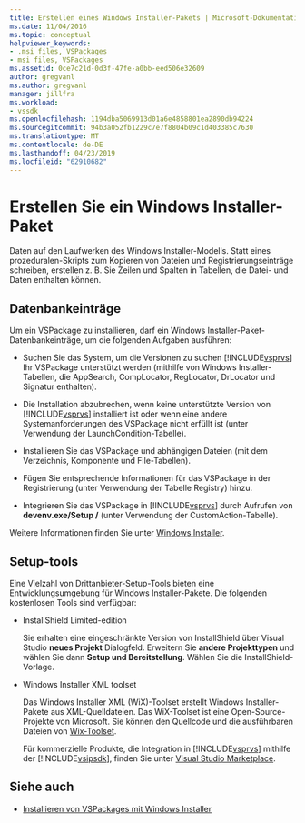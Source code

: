```yaml
---
title: Erstellen eines Windows Installer-Pakets | Microsoft-Dokumentation
ms.date: 11/04/2016
ms.topic: conceptual
helpviewer_keywords:
- .msi files, VSPackages
- msi files, VSPackages
ms.assetid: 0ce7c21d-0d3f-47fe-a0bb-eed506e32609
author: gregvanl
ms.author: gregvanl
manager: jillfra
ms.workload:
- vssdk
ms.openlocfilehash: 1194dba5069913d01a6e4858801ea2890db94224
ms.sourcegitcommit: 94b3a052fb1229c7e7f8804b09c1d403385c7630
ms.translationtype: MT
ms.contentlocale: de-DE
ms.lasthandoff: 04/23/2019
ms.locfileid: "62910682"
---
```

# <a name="author-a-windows-installer-package"></a>Erstellen Sie ein Windows Installer-Paket
Daten auf den Laufwerken des Windows Installer-Modells. Statt eines prozeduralen-Skripts zum Kopieren von Dateien und Registrierungseinträge schreiben, erstellen z. B. Sie Zeilen und Spalten in Tabellen, die Datei- und Daten enthalten können.

## <a name="database-entries"></a>Datenbankeinträge
Um ein VSPackage zu installieren, darf ein Windows Installer-Paket-Datenbankeinträge, um die folgenden Aufgaben ausführen:

- Suchen Sie das System, um die Versionen zu suchen [!INCLUDE[vsprvs](../../code-quality/includes/vsprvs_md.md)] Ihr VSPackage unterstützt werden (mithilfe von Windows Installer-Tabellen, die AppSearch, CompLocator, RegLocator, DrLocator und Signatur enthalten).

- Die Installation abzubrechen, wenn keine unterstützte Version von [!INCLUDE[vsprvs](../../code-quality/includes/vsprvs_md.md)] installiert ist oder wenn eine andere Systemanforderungen des VSPackage nicht erfüllt ist (unter Verwendung der LaunchCondition-Tabelle).

- Installieren Sie das VSPackage und abhängigen Dateien (mit dem Verzeichnis, Komponente und File-Tabellen).

- Fügen Sie entsprechende Informationen für das VSPackage in der Registrierung (unter Verwendung der Tabelle Registry) hinzu.

- Integrieren Sie das VSPackage in [!INCLUDE[vsprvs](../../code-quality/includes/vsprvs_md.md)] durch Aufrufen von **devenv.exe/Setup /** (unter Verwendung der CustomAction-Tabelle).

Weitere Informationen finden Sie unter [Windows Installer](/windows/desktop/Msi/windows-installer-portal).

## <a name="setup-tools"></a>Setup-tools
Eine Vielzahl von Drittanbieter-Setup-Tools bieten eine Entwicklungsumgebung für Windows Installer-Pakete. Die folgenden kostenlosen Tools sind verfügbar:

- InstallShield Limited-edition

   Sie erhalten eine eingeschränkte Version von InstallShield über Visual Studio **neues Projekt** Dialogfeld. Erweitern Sie **andere Projekttypen** und wählen Sie dann **Setup und Bereitstellung**. Wählen Sie die InstallShield-Vorlage.

- Windows Installer XML toolset

   Das Windows Installer XML (WiX)-Toolset erstellt Windows Installer-Pakete aus XML-Quelldateien. Das WiX-Toolset ist eine Open-Source-Projekte von Microsoft. Sie können den Quellcode und die ausführbaren Dateien von [Wix-Toolset](http://sourceforge.net/projects/wix).

   Für kommerzielle Produkte, die Integration in [!INCLUDE[vsprvs](../../code-quality/includes/vsprvs_md.md)] mithilfe der [!INCLUDE[vsipsdk](../../extensibility/includes/vsipsdk_md.md)], finden Sie unter [Visual Studio Marketplace](https://marketplace.visualstudio.com/).

## <a name="see-also"></a>Siehe auch
- [Installieren von VSPackages mit Windows Installer](../../extensibility/internals/installing-vspackages-with-windows-installer.md)